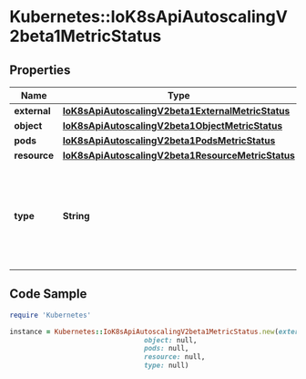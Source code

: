 # Kubernetes::IoK8sApiAutoscalingV2beta1MetricStatus

## Properties

Name | Type | Description | Notes
------------ | ------------- | ------------- | -------------
**external** | [**IoK8sApiAutoscalingV2beta1ExternalMetricStatus**](IoK8sApiAutoscalingV2beta1ExternalMetricStatus.md) |  | [optional] 
**object** | [**IoK8sApiAutoscalingV2beta1ObjectMetricStatus**](IoK8sApiAutoscalingV2beta1ObjectMetricStatus.md) |  | [optional] 
**pods** | [**IoK8sApiAutoscalingV2beta1PodsMetricStatus**](IoK8sApiAutoscalingV2beta1PodsMetricStatus.md) |  | [optional] 
**resource** | [**IoK8sApiAutoscalingV2beta1ResourceMetricStatus**](IoK8sApiAutoscalingV2beta1ResourceMetricStatus.md) |  | [optional] 
**type** | **String** | type is the type of metric source.  It will be one of \&quot;Object\&quot;, \&quot;Pods\&quot; or \&quot;Resource\&quot;, each corresponds to a matching field in the object. | 

## Code Sample

```ruby
require 'Kubernetes'

instance = Kubernetes::IoK8sApiAutoscalingV2beta1MetricStatus.new(external: null,
                                 object: null,
                                 pods: null,
                                 resource: null,
                                 type: null)
```


